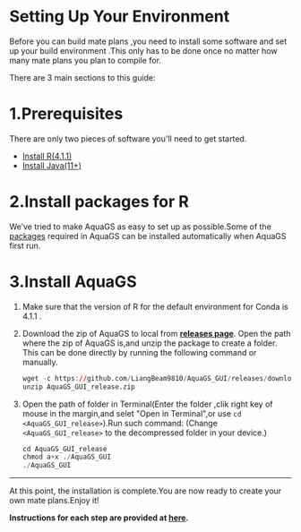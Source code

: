 # Setting Up Your Environment
Before you can build mate plans ,you need to install some software and set up your build environment .This only has to be done once no matter how many mate plans you plan to compile for. 

There are 3 main sections to this guide:

# 1.Prerequisites 
There are only two pieces of software you'll need to get started.
-  [Install R(4.1.1)](Install_R.md)
- [Install Java(11+)](Install_Java.md)
# 2.Install packages for R
We’ve tried to make AquaGS as easy to set up as possible.Some of the [packages](./Md/../Install_packages_for%20R.md) required in AquaGS can be installed automatically when AquaGS first run.

# 3.Install AquaGS
1. Make sure that the version of R for the default environment for Conda is 4.1.1 .

2. Download the zip of AquaGS to local from [**releases page**](https://github.com/LiangBeam9810/AquaGS_GUI/releases). Open the path where the zip of AquaGS is,and unzip the package to create a folder. This can be done directly by running the following command or manually.
    ```r
    wget -c https://github.com/LiangBeam9810/AquaGS_GUI/releases/download/Beta/AquaGS_GUI_release.zip
    unzip AquaGS_GUI_release.zip
    ```
3. Open the path of folder in Terminal(Enter the folder ,clik right key of mouse in the margin,and selet "Open in Terminal",or use ```cd <AquaGS_GUI_release>```).Run such command: (Change ```<AquaGS_GUI_release>``` to the decompressed folder in your device.)
    ```R
    cd AquaGS_GUI_release
    chmod a+x ./AquaGS_GUI
    ./AquaGS_GUI 
    ```
---
At this point, the installation is complete.You are now ready to create your own mate plans.Enjoy it!

**Instructions for each step are provided at [here](../../README.md).**
